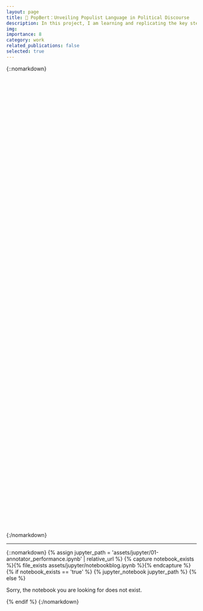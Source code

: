 ```yaml
---
layout: page
title: 🚧 PopBert：Unveiling Populist Language in Political Discourse
description: In this project, I am learning and replicating the key steps in building the PopBERT model from the research "PopBERT. Detecting Populism and Its Host Ideologies in the German Bundestag" by Erhard et al. (2024). This study develops a transformer-based model to detect populist language in German parliamentary speeches, focusing on the moralizing references to "the virtuous people" and "the corrupt elite." 
img: 
importance: 8
category: work
related_publications: false
selected: true
---
```


{::nomarkdown}
<!-- 嵌入 GitHub Gist 并控制大小 -->
<div style="width: 100%; height: 1200px; overflow: auto;">
    <script src="https://gist.github.com/HaotianZhao99/77ff120266c5a221c0f18701c6c5d45e.js"></script>
</div>
{:/nomarkdown}

---------

{::nomarkdown}
{% assign jupyter_path = 'assets/jupyter/01-annotator_performance.ipynb' | relative_url %}
{% capture notebook_exists %}{% file_exists assets/jupyter/notebookblog.ipynb %}{% endcapture %}
{% if notebook_exists == 'true' %}
  {% jupyter_notebook jupyter_path %}
{% else %}
  <p>Sorry, the notebook you are looking for does not exist.</p>
{% endif %}
{:/nomarkdown}

